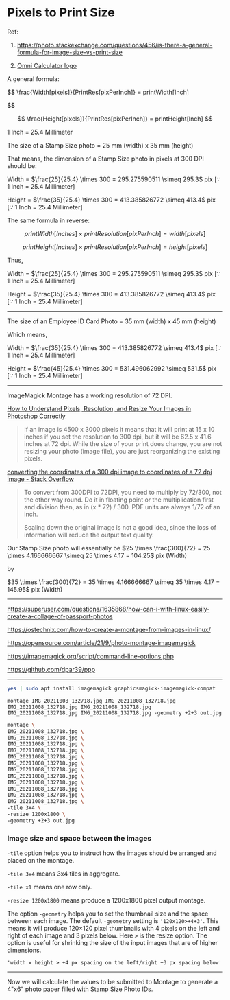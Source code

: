 # Pixels to Print Size

Ref:

1. https://photo.stackexchange.com/questions/456/is-there-a-general-formula-for-image-size-vs-print-size

2. [Omni Calculator logo](https://www.omnicalculator.com/other/pixels-to-print-size)

A general formula:

$$
\frac{Width[pixels]}{PrintRes[pixPerInch]} = printWidth[Inch]

$$

$$
\frac{Height[pixels]}{PrintRes[pixPerInch]} = printHeight[Inch]
$$

1 Inch = 25.4 Millimeter

The size of a Stamp Size photo = 25 mm (width) x 35 mm (height)

That means, the dimension of a Stamp Size photo in pixels at 300 DPI should be:

Width = $\frac{25}{25.4} \times 300 = 295.275590511 \simeq 295.3$ pix [$\because$ 1 Inch = 25.4 Millimeter]

Height = $\frac{35}{25.4} \times 300 = 413.385826772 \simeq 413.4$ pix [$\because$ 1 Inch = 25.4 Millimeter]

The same formula in reverse:

$$
printWidth[Inches] \times printResolution[pixPerInch] = width[pixels]
$$

$$
printHeight[Inches] \times printResolution[pixPerInch] = height[pixels]
$$

Thus,

Width = $\frac{25}{25.4} \times 300 = 295.275590511 \simeq 295.3$ pix [$\because$ 1 Inch = 25.4 Millimeter]

Height = $\frac{35}{25.4} \times 300 = 413.385826772 \simeq 413.4$ pix [$\because$ 1 Inch = 25.4 Millimeter]

---

The size of an Employee ID Card Photo = 35 mm (width) x 45 mm (height)

Which means,

Width = $\frac{35}{25.4} \times 300 = 413.385826772 \simeq 413.4$ pix [$\because$ 1 Inch = 25.4 Millimeter]

Height = $\frac{45}{25.4} \times 300 = 531.496062992 \simeq 531.5$ pix [$\because$ 1 Inch = 25.4 Millimeter]

---

ImageMagick  Montage has a working resolution of 72 DPI.

[How to Understand Pixels, Resolution, and Resize Your Images in Photoshop Correctly](https://digital-photography-school.com/understand-pixels-resolution-resize-photoshop/)

> If an image is 4500 x 3000 pixels it means that it will print at 15 x 10
>  inches if you set the resolution to 300 dpi, but it will be 62.5 x 41.6
>  inches at 72 dpi. While the size of your print does change, you are not
>  resizing your photo (image file), you are just reorganizing the 
> existing pixels.

[converting the coordinates of a 300 dpi image to coordinates of a 72 dpi image - Stack Overflow](https://stackoverflow.com/questions/15897334/converting-the-coordinates-of-a-300-dpi-image-to-coordinates-of-a-72-dpi-image)

> To convert from 300DPI to 72DPI, you need to multiply by 72/300, not 
> the other way round. Do it in floating point or the multiplication first
>  and division then, as in (x * 72) / 300. PDF units are always 1/72 of 
> an inch.
> 
> Scaling down the original image is not a good idea, since the loss of information will reduce the output text quality.

Our Stamp Size photo will essentially be $25 \times \frac{300}{72} = 25 \times 4.166666667 \simeq 25 \times 4.17 = 104.25$ pix (Width)

by

$35 \times \frac{300}{72} = 35 \times 4.166666667 \simeq 35 \times 4.17 = 145.95$ pix (Width)

---

https://superuser.com/questions/1635868/how-can-i-with-linux-easily-create-a-collage-of-passport-photos

https://ostechnix.com/how-to-create-a-montage-from-images-in-linux/

https://opensource.com/article/21/9/photo-montage-imagemagick

https://imagemagick.org/script/command-line-options.php

https://github.com/dpar39/ppp

---

```bash
yes | sudo apt install imagemagick graphicsmagick-imagemagick-compat
```

`montage IMG_20211008_132718.jpg IMG_20211008_132718.jpg IMG_20211008_132718.jpg IMG_20211008_132718.jpg IMG_20211008_132718.jpg IMG_20211008_132718.jpg -geometry +2+3 out.jpg`

```bash
montage \
IMG_20211008_132718.jpg \
IMG_20211008_132718.jpg \
IMG_20211008_132718.jpg \
IMG_20211008_132718.jpg \
IMG_20211008_132718.jpg \
IMG_20211008_132718.jpg \
IMG_20211008_132718.jpg \
IMG_20211008_132718.jpg \
IMG_20211008_132718.jpg \
IMG_20211008_132718.jpg \
IMG_20211008_132718.jpg \
IMG_20211008_132718.jpg \
-tile 3x4 \
-resize 1200x1800 \
-geometry +2+3 out.jpg
```

### Image size and space between the images

`-tile` option helps you to instruct how the images should be arranged and placed on the montage.

`-tile 3x4` means 3x4 tiles in aggregate.

`-tile x1` means one row only.

`-resize 1200x1800` means produce a 1200x1800 pixel output montage.

The option `-geometry` helps you to set the thumbnail size and the space between each image. The default `-geometry` setting is `'120x120>+4+3'`. This means it will produce 120×120 pixel thumbnails with 4 pixels on the left and right of each image and 3 pixels below. Here `>` is the resize option. The option is useful for shrinking the size of the input images that are of higher dimensions.

`'width x height > +4 px spacing on the left/right +3 px spacing below'`

---

Now we will calculate the values to be submitted to Montage to generate a 4"x6" photo paper filled with Stamp Size Photo IDs.
